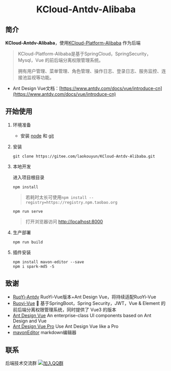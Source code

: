 <h1 align="center">KCloud-Antdv-Alibaba</h1>

## 简介

**KCloud-Antdv-Alibaba**，使用[KCloud-Platform-Alibaba](https://gitee.com/laokouyun/KCloud-Platform-Alibaba) 作为后端

> KCloud-Platform-Alibaba是基于SpringCloud，SpringSecurity，Mysql，Vue 的前后端分离权限管理系统。
>
> 拥有用户管理、菜单管理、角色管理、操作日志、登录日志、服务监控、连接池监视等功能。

* Ant Design Vue文档：[https://www.antdv.com/docs/vue/introduce-cn](https://www.antdv.com/docs/vue/introduce-cn)



## 开始使用

1. 环境准备
   * 安装 [node](http://nodejs.org) 和 [git](https://git-scm.com)

2. 安装
   
   ```shell
   git clone https://gitee.com/laokouyun/KCloud-Antdv-Alibaba.git
   ```

3. 本地开发

   进入项目根目录

   ```shell
   npm install
   ```

   > 若耗时太长可使用`npm install --registry=https://registry.npm.taobao.org`

   ```shell
   npm run serve
   ```

   > 打开浏览器访问 [http://localhost:8000](http://localhost:8000/)

4. 生产部署
   ```shell
   npm run build
   ```
   
5. 插件安装
   ```shel
   npm install mavon-editor --save
   npm i spark-md5 -S
   ```
  
## 致谢
* [RuoYi-Antdv](https://gitee.com/fuzui/RuoYi-Antdv) RuoYi-Vue版本+Ant Design Vue，将持续适配RuoYi-Vue
* [Ruoyi-Vue](https://gitee.com/y_project/RuoYi-Vue) 🎉 基于SpringBoot，Spring Security，JWT，Vue & Element 的前后端分离权限管理系统，同时提供了 Vue3 的版本
* [Ant Design Vue](https://github.com/vueComponent/ant-design-vue) An enterprise-class UI components based on Ant Design and Vue
* [Ant Design Vue Pro](https://github.com/vueComponent/ant-design-vue-pro) Use Ant Design Vue like a Pro
* [mavonEditor](https://github.com/hinesboy/mavonEditor) markdown编辑器

## 联系
后端技术交流群 [![加入QQ群](https://img.shields.io/badge/Q群-218686225-blue.svg)](https://qm.qq.com/cgi-bin/qm/qr?k=WFANTXDEjrDw6UxsrRFCv_rQsEu6LTxH&jump_from=webapi)


